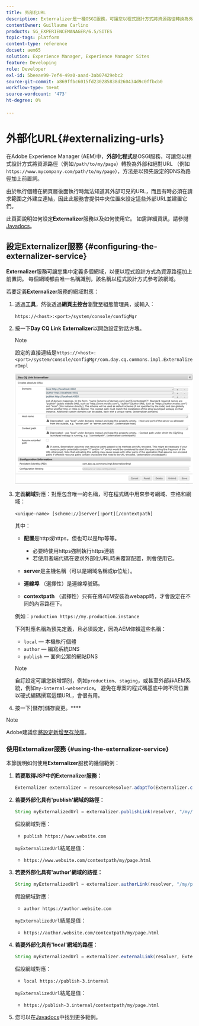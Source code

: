 ```yaml
---
title: 外部化URL
description: Externalizer是一種OSGI服務，可讓您以程式設計方式將資源路徑轉換為外部和絕對URL
contentOwner: Guillaume Carlino
products: SG_EXPERIENCEMANAGER/6.5/SITES
topic-tags: platform
content-type: reference
docset: aem65
solution: Experience Manager, Experience Manager Sites
feature: Developing
role: Developer
exl-id: 5beeae99-7ef4-49a0-aaad-3ab07429ebc2
source-git-commit: a869ffbc6015fd230285838d260434d9c0ffbcb0
workflow-type: tm+mt
source-wordcount: '473'
ht-degree: 0%

---
```


# 外部化URL{#externalizing-urls}

在Adobe Experience Manager (AEM)中，**外部化程式**&#x200B;是OSGI服務，可讓您以程式設計方式將資源路徑（例如`/path/to/my/page`）轉換為外部和絕對URL （例如`https://www.mycompany.com/path/to/my/page`），方法是以預先設定的DNS為路徑加上前置詞。

由於執行個體在網頁層後面執行時無法知道其外部可見的URL，而且有時必須在請求範圍之外建立連結，因此此服務會提供中央位置來設定這些外部URL並建置它們。

此頁面說明如何設定&#x200B;**Externalizer**&#x200B;服務以及如何使用它。 如需詳細資訊，請參閱[Javadocs](https://developer.adobe.com/experience-manager/reference-materials/6-5-lts/javadoc/com/day/cq/commons/Externalizer.html)。

## 設定Externalizer服務 {#configuring-the-externalizer-service}

**Externalizer**&#x200B;服務可讓您集中定義多個網域，以便以程式設計方式為資源路徑加上前置詞。 每個網域都由唯一名稱識別，該名稱以程式設計方式參考該網域。

若要定義&#x200B;**Externalizer**&#x200B;服務的網域對應：

1. 透過&#x200B;**工具**，然後透過&#x200B;**網頁主控台**&#x200B;瀏覽至組態管理員，或輸入：

   `https://<host>:<port>/system/console/configMgr`

1. 按一下&#x200B;**Day CQ Link Externalizer**&#x200B;以開啟設定對話方塊。

   >[!NOTE]
   >
   >設定的直接連結是`https://<host>:<port>/system/console/configMgr/com.day.cq.commons.impl.ExternalizerImpl`

   ![aem-externalizer-01](assets/aem-externalizer-01.png)

1. 定義&#x200B;**網域**&#x200B;對應：對應包含唯一的名稱，可在程式碼中用來參考網域、空格和網域：

   `<unique-name> [scheme://]server[:port][/contextpath]`

   其中：

   * **配置**&#x200B;是http或https，但也可以是ftp等等。

      * 必要時使用https強制執行https連結
      * 若使用者端代碼在要求外部化URL時未覆寫配置，則會使用它。

   * **server**&#x200B;是主機名稱（可以是網域名稱或ip位址）。
   * **連線埠** （選擇性）是連線埠號碼。
   * **contextpath** （選擇性）只有在將AEM安裝為webapp時，才會設定在不同的內容路徑下。

   例如：`production https://my.production.instance`

   下列對應名稱為預先定義，且必須設定，因為AEM仰賴這些名稱：

   * `local` — 本機執行個體
   * `author` — 編寫系統DNS
   * `publish` — 面向公眾的網站DNS

   >[!NOTE]
   >
   >自訂設定可讓您新增類別，例如`production`、`staging`，或甚至外部非AEM系統，例如`my-internal-webservice`。 避免在專案的程式碼基底中跨不同位置以硬式編碼撰寫這類URL，會很有用。

1. 按一下[儲存]儲存變更。****

>[!NOTE]
>
>Adobe建議您[將設定新增至存放庫](/help/sites-deploying/configuring.md#addinganewconfigurationtotherepository)。

### 使用Externalizer服務 {#using-the-externalizer-service}

本節說明如何使用&#x200B;**Externalizer**&#x200B;服務的幾個範例：

1. **若要取得JSP中的Externalizer服務：**

   ```java
   Externalizer externalizer = resourceResolver.adaptTo(Externalizer.class);
   ```

1. **若要外部化具有&#39;publish&#39;網域的路徑：**

   ```java
   String myExternalizedUrl = externalizer.publishLink(resolver, "/my/page") + ".html";
   ```

   假設網域對應：

   * `publish https://www.website.com`

   `myExternalizedUrl`結尾是值：

   * `https://www.website.com/contextpath/my/page.html`

1. **若要外部化具有&#39;author&#39;網域的路徑：**

   ```java
   String myExternalizedUrl = externalizer.authorLink(resolver, "/my/page") + ".html";
   ```

   假設網域對應：

   * `author https://author.website.com`

   `myExternalizedUrl`結尾是值：

   * `https://author.website.com/contextpath/my/page.html`

1. **若要外部化具有&#39;local&#39;網域的路徑：**

   ```java
   String myExternalizedUrl = externalizer.externalLink(resolver, Externalizer.LOCAL, "/my/page") + ".html";
   ```

   假設網域對應：

   * `local https://publish-3.internal`

   `myExternalizedUrl`結尾是值：

   * `https://publish-3.internal/contextpath/my/page.html`

1. 您可以在[Javadocs](https://developer.adobe.com/experience-manager/reference-materials/6-5-lts/javadoc/com/day/cq/commons/Externalizer.html)中找到更多範例。
